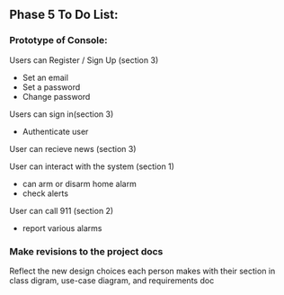 ## Phase 5 To Do List:

### Prototype of Console:

Users can Register / Sign Up (section 3)

*  Set an email
*  Set a password
*  Change password

Users can sign in(section 3)

*  Authenticate user

User can recieve news (section 3)

User can interact with the system (section 1)

* can arm or disarm home alarm
* check alerts

User can call 911 (section 2)

* report various alarms

### Make revisions to the project docs

Reflect the new design choices each person makes with their section in class digram, use-case diagram, and requirements doc 